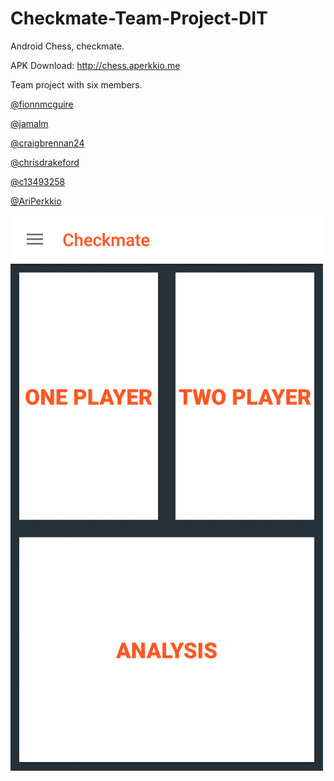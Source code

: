 # Checkmate-Team-Project-DIT
Android Chess, checkmate.

APK Download:
http://chess.aperkkio.me

Team project with six members.

[@fionnmcguire](https://github.com/fionnmcguire)

[@jamalm](https://github.com/jamalm)

[@craigbrennan24](https://github.com/craigbrennan24)

[@chrisdrakeford](https://github.com/chrisdrakeford)

[@c13493258](https://github.com/c13493258)

[@AriPerkkio](https://github.com/AriPerkkio)


![Home](https://github.com/AriPerkkio/Checkmate-Team-Project-DIT/blob/master/Wikipictures/allPictures.gif)
